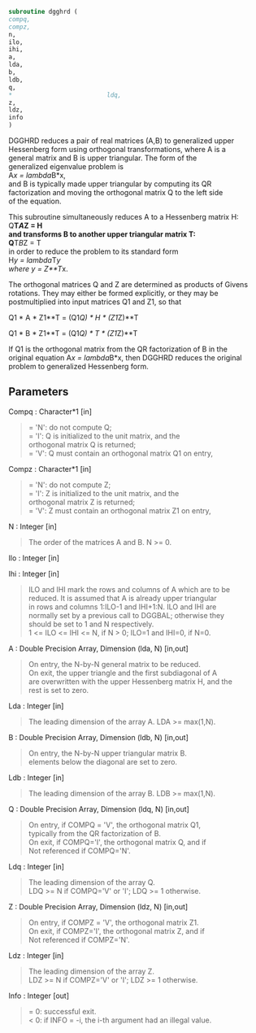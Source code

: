 ```fortran  
subroutine dgghrd (  
compq,  
compz,  
n,  
ilo,  
ihi,  
a,  
lda,  
b,  
ldb,  
q,  
*                          ldq,  
z,  
ldz,  
info  
)  
```  
  
DGGHRD reduces a pair of real matrices (A,B) to generalized upper  
Hessenberg form using orthogonal transformations, where A is a  
general matrix and B is upper triangular.  The form of the  
generalized eigenvalue problem is  
A*x = lambda*B*x,  
and B is typically made upper triangular by computing its QR  
factorization and moving the orthogonal matrix Q to the left side  
of the equation.  
  
This subroutine simultaneously reduces A to a Hessenberg matrix H:  
Q**T*A*Z = H  
and transforms B to another upper triangular matrix T:  
Q**T*B*Z = T  
in order to reduce the problem to its standard form  
H*y = lambda*T*y  
where y = Z**T*x.  
  
The orthogonal matrices Q and Z are determined as products of Givens  
rotations.  They may either be formed explicitly, or they may be  
postmultiplied into input matrices Q1 and Z1, so that  
  
Q1 * A * Z1**T = (Q1*Q) * H * (Z1*Z)**T  
  
Q1 * B * Z1**T = (Q1*Q) * T * (Z1*Z)**T  
  
If Q1 is the orthogonal matrix from the QR factorization of B in the  
original equation A*x = lambda*B*x, then DGGHRD reduces the original  
problem to generalized Hessenberg form.  
  
## Parameters  
Compq : Character*1 [in]  
> = 'N': do not compute Q;  
> = 'I': Q is initialized to the unit matrix, and the  
> orthogonal matrix Q is returned;  
> = 'V': Q must contain an orthogonal matrix Q1 on entry,  
  
Compz : Character*1 [in]  
> = 'N': do not compute Z;  
> = 'I': Z is initialized to the unit matrix, and the  
> orthogonal matrix Z is returned;  
> = 'V': Z must contain an orthogonal matrix Z1 on entry,  
  
N : Integer [in]  
> The order of the matrices A and B.  N >= 0.  
  
Ilo : Integer [in]  
  
Ihi : Integer [in]  
> ILO and IHI mark the rows and columns of A which are to be  
> reduced.  It is assumed that A is already upper triangular  
> in rows and columns 1:ILO-1 and IHI+1:N.  ILO and IHI are  
> normally set by a previous call to DGGBAL; otherwise they  
> should be set to 1 and N respectively.  
> 1 <= ILO <= IHI <= N, if N > 0; ILO=1 and IHI=0, if N=0.  
  
A : Double Precision Array, Dimension (lda, N) [in,out]  
> On entry, the N-by-N general matrix to be reduced.  
> On exit, the upper triangle and the first subdiagonal of A  
> are overwritten with the upper Hessenberg matrix H, and the  
> rest is set to zero.  
  
Lda : Integer [in]  
> The leading dimension of the array A.  LDA >= max(1,N).  
  
B : Double Precision Array, Dimension (ldb, N) [in,out]  
> On entry, the N-by-N upper triangular matrix B.  
> elements below the diagonal are set to zero.  
  
Ldb : Integer [in]  
> The leading dimension of the array B.  LDB >= max(1,N).  
  
Q : Double Precision Array, Dimension (ldq, N) [in,out]  
> On entry, if COMPQ = 'V', the orthogonal matrix Q1,  
> typically from the QR factorization of B.  
> On exit, if COMPQ='I', the orthogonal matrix Q, and if  
> Not referenced if COMPQ='N'.  
  
Ldq : Integer [in]  
> The leading dimension of the array Q.  
> LDQ >= N if COMPQ='V' or 'I'; LDQ >= 1 otherwise.  
  
Z : Double Precision Array, Dimension (ldz, N) [in,out]  
> On entry, if COMPZ = 'V', the orthogonal matrix Z1.  
> On exit, if COMPZ='I', the orthogonal matrix Z, and if  
> Not referenced if COMPZ='N'.  
  
Ldz : Integer [in]  
> The leading dimension of the array Z.  
> LDZ >= N if COMPZ='V' or 'I'; LDZ >= 1 otherwise.  
  
Info : Integer [out]  
> = 0:  successful exit.  
> < 0:  if INFO = -i, the i-th argument had an illegal value.  
  
